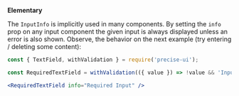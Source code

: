 **Elementary**

The `InputInfo` is implicitly used in many components. By setting the `info` prop on any input component the given input is always displayed unless an error is also shown. Observe, the behavior on the next example (try entering / deleting some content):

```jsx
const { TextField, withValidation } = require('precise-ui');

const RequiredTextField = withValidation(({ value }) => !value && 'Input is required')(TextField);

<RequiredTextField info="Required Input" />
```

